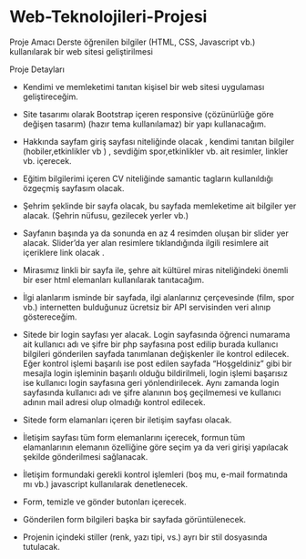 # Web-Teknolojileri-Projesi
Proje Amacı
Derste öğrenilen bilgiler (HTML, CSS, Javascript vb.) kullanılarak bir web sitesi geliştirilmesi

Proje Detayları

-	Kendimi ve memleketimi tanıtan kişisel bir web sitesi uygulaması geliştireceğim.

-	Site tasarımı olarak Bootstrap içeren responsive (çözünürlüğe göre değişen tasarım) (hazır tema kullanılamaz) bir yapı kullanacağım.

-	Hakkında sayfam giriş sayfası niteliğinde olacak , kendimi tanıtan bilgiler (hobiler,etkinlikler vb ) , sevdiğim spor,etkinlikler vb. ait resimler, linkler vb. içerecek.


-	Eğitim bilgilerimi içeren CV niteliğinde samantic tagların kullanıldığı özgeçmiş sayfasım olacak.

-	Şehrim şeklinde bir sayfa olacak, bu sayfada memleketime ait bilgiler yer alacak. (Şehrin  nüfusu, gezilecek yerler vb.) 


-	Sayfanın başında ya da sonunda en az 4 resimden oluşan bir slider yer alacak. Slider’da yer alan resimlere tıklandığında ilgili resimlere ait içeriklere link olacak .

-	Mirasımız linkli bir sayfa ile, şehre ait kültürel miras niteliğindeki önemli bir eser html elemanları kullanılarak tanıtacağım.


-	İlgi alanlarım isminde bir sayfada, ilgi alanlarınız çerçevesinde (film, spor vb.) internetten bulduğunuz ücretsiz bir API servisinden veri alınıp göstereceğim.

-	Sitede bir login sayfası yer alacak. Login sayfasında öğrenci numarama ait kullanıcı adı ve şifre bir php sayfasına post edilip burada kullanıcı bilgileri gönderilen sayfada tanımlanan değişkenler ile kontrol edilecek. Eğer kontrol işlemi başarılı ise post edilen sayfada “Hoşgeldiniz” gibi bir mesajla login işleminin başarılı olduğu bildirilmeli, login işlemi başarısız ise kullanıcı login sayfasına geri yönlendirilecek. Aynı zamanda login sayfasında kullanıcı adı ve şifre alanının boş geçilmemesi ve kullanıcı adının mail adresi olup olmadığı kontrol edilecek. 


-	Sitede form elamanları içeren bir iletişim sayfası olacak.

-	İletişim sayfası tüm form elemanlarını içerecek, formun tüm elamanlarının elemanın özelliğine göre seçim ya da veri girişi yapılacak şekilde gönderilmesi sağlanacak.


-	İletişim formundaki gerekli kontrol işlemleri (boş mu, e-mail formatında mı vb.) javascript kullanılarak denetlenecek.

-	Form, temizle ve gönder butonları içerecek.

-	Gönderilen form bilgileri başka bir sayfada görüntülenecek.


-	Projenin içindeki stiller (renk, yazı tipi, vs.) ayrı bir stil dosyasında tutulacak.
